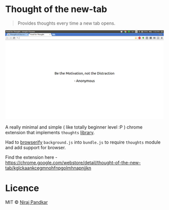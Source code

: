 # Thought of the new-tab
> Provides thoughts every time a new tab opens.

![alt text](Images/thought-screenshot.png "Example Screenshot")

A really minimal and simple ( like totally beginner level :P ) chrome extension that implements `thoughts` [library](https://github.com/nirajpandkar/thought-of-the-day).

Had to [browserify](http://browserify.org/) `background.js` into `bundle.js` to require `thoughts` module and add support for browser.

Find the extension here - https://chrome.google.com/webstore/detail/thought-of-the-new-tab/kglckaankcegmnohfnpgolmhnapnjjkn

# Licence

MIT © [Niraj Pandkar](https://github.com/nirajpandkar)
